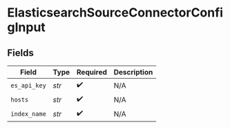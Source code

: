 # ElasticsearchSourceConnectorConfigInput


## Fields

| Field              | Type               | Required           | Description        |
| ------------------ | ------------------ | ------------------ | ------------------ |
| `es_api_key`       | *str*              | :heavy_check_mark: | N/A                |
| `hosts`            | *str*              | :heavy_check_mark: | N/A                |
| `index_name`       | *str*              | :heavy_check_mark: | N/A                |